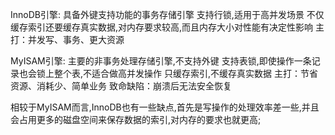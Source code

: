 InnoDB引擎: 具备外键支持功能的事务存储引擎
           支持行锁,适用于高并发场景
           不仅缓存索引还要缓存真实数据,对内存要求较高,而且内存大小对性能有决定性影响
           主打：并发写、事务、更大资源

MyISAM引擎: 主要的非事务处理存储引擎,不支持外键
           支持表锁,即使操作一条记录也会锁上整个表,不适合做高并发操作
           只缓存索引,不缓存真实数据
           主打：节省资源、消耗少、简单业务
           致命缺陷：崩溃后无法安全恢复

相较于MyISAM而言,InnoDB也有一些缺点,首先是写操作的处理效率差一些,并且会占用更多的磁盘空间来保存数据的索引,对内存的要求也就更高;